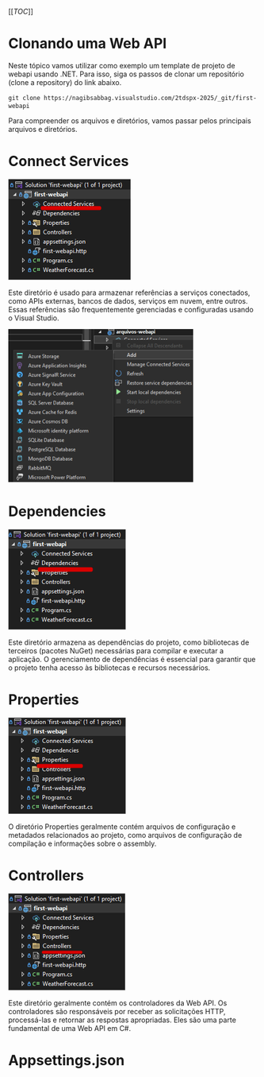 [[_TOC_]]

# Clonando uma Web API

Neste tópico vamos utilizar como exemplo um template de projeto de webapi usando .NET. Para isso, siga os passos de clonar um repositório (clone a repository) do link abaixo.

```git
git clone https://nagibsabbag.visualstudio.com/2tdspx-2025/_git/first-webapi
```

Para compreender os arquivos e diretórios, vamos passar pelos principais arquivos e diretórios.

# Connect Services

![image.png](/.attachments/image-0bcc30df-34a7-432f-84c6-2ffa46a3c140.png)

Este diretório é usado para armazenar referências a serviços conectados, como APIs externas, bancos de dados, serviços em nuvem, entre outros. Essas referências são frequentemente gerenciadas e configuradas usando o Visual Studio.

![image.png](/.attachments/image-955fc851-f2c5-4ae1-b94e-4e28316c239b.png)

# Dependencies

![image.png](/.attachments/image-75b12fad-1db8-4c9b-b208-e2604a1b1ba8.png)

Este diretório armazena as dependências do projeto, como bibliotecas de terceiros (pacotes NuGet) necessárias para compilar e executar a aplicação. O gerenciamento de dependências é essencial para garantir que o projeto tenha acesso às bibliotecas e recursos necessários.

# Properties

![image.png](/.attachments/image-1ef159cf-6bdb-4567-94fc-6e3d00bdb439.png)
      
O diretório Properties geralmente contém arquivos de configuração e metadados relacionados ao projeto, como arquivos de configuração de compilação e informações sobre o assembly.

# Controllers

![image.png](/.attachments/image-e4b9550b-98c8-4d52-bfed-d77634143088.png)

Este diretório geralmente contém os controladores da Web API. Os controladores são responsáveis por receber as solicitações HTTP, processá-las e retornar as respostas apropriadas. Eles são uma parte fundamental de uma Web API em C#.

# Appsettings.json


